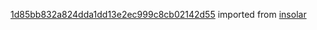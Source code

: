 [1d85bb832a824dda1dd13e2ec999c8cb02142d55](https://github.com/insolar/insolar/commit/1d85bb832a824dda1dd13e2ec999c8cb02142d55) imported from [insolar](https://github.com/insolar/insolar)
